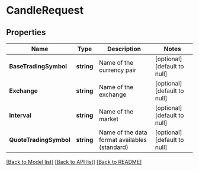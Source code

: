 # CandleRequest

## Properties
Name | Type | Description | Notes
------------ | ------------- | ------------- | -------------
**BaseTradingSymbol** | **string** | Name of the currency pair | [optional] [default to null]
**Exchange** | **string** | Name of the exchange | [optional] [default to null]
**Interval** | **string** | Name of the market | [optional] [default to null]
**QuoteTradingSymbol** | **string** | Name of the data format availables (standard) | [optional] [default to null]

[[Back to Model list]](../README.md#documentation-for-models) [[Back to API list]](../README.md#documentation-for-api-endpoints) [[Back to README]](../README.md)


